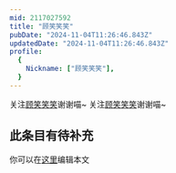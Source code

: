 ```yaml
---
mid: 2117027592
title: "顾笑笑笑"
pubDate: "2024-11-04T11:26:46.843Z"
updatedDate: "2024-11-04T11:26:46.843Z"
profile:
  {
    Nickname: ["顾笑笑笑"],
  }
---
```


关注[顾笑笑笑](https://space.bilibili.com/2117027592)谢谢喵~ 关注[顾笑笑笑](https://space.bilibili.com/2117027592)谢谢喵~

## 此条目有待补充
你可以在[这里](https://github.com/Yuhanawa/VTuber.ICU/edit/master/src/content/v/顾笑笑笑/index.md)编辑本文
